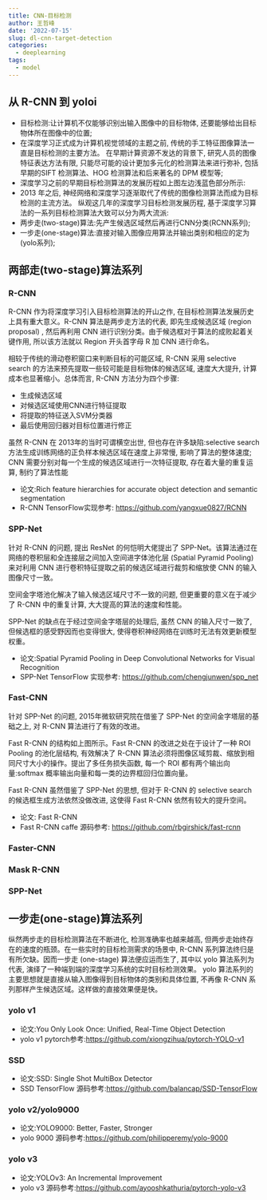 ```yaml
---
title: CNN-目标检测
author: 王哲峰
date: '2022-07-15'
slug: dl-cnn-target-detection
categories:
  - deeplearning
tags:
  - model
---
```


## 从 R-CNN 到 yoloi

- 目标检测:让计算机不仅能够识别出输入图像中的目标物体, 还要能够给出目标物体所在图像中的位置; 
- 在深度学习正式成为计算机视觉领域的主题之前, 传统的手工特征图像算法一直是目标检测的主要方法。
  在早期计算资源不发达的背景下, 研究人员的图像特征表达方法有限, 
  只能尽可能的设计更加多元化的检测算法来进行弥补, 
  包括早期的SIFT 检测算法、HOG 检测算法和后来著名的 DPM 模型等; 
- 深度学习之前的早期目标检测算法的发展历程如上图左边浅蓝色部分所示:
- 2013 年之后, 神经网络和深度学习逐渐取代了传统的图像检测算法而成为目标检测的主流方法。
  纵观这几年的深度学习目标检测发展历程, 基于深度学习算法的一系列目标检测算法大致可以分为两大流派:
- 两步走(two-stage)算法:先产生候选区域然后再进行CNN分类(RCNN系列); 
- 一步走(one-stage)算法:直接对输入图像应用算法并输出类别和相应的定为(yolo系列); 

## 两部走(two-stage)算法系列

### R-CNN

R-CNN 作为将深度学习引入目标检测算法的开山之作, 在目标检测算法发展历史上具有重大意义。R-CNN 算法是两步走方法的代表, 
即先生成候选区域 (region proposal) , 然后再利用 CNN 进行识别分类。由于候选框对于算法的成败起着关键作用, 
所以该方法就以 Region 开头首字母 R 加 CNN 进行命名。

相较于传统的滑动卷积窗口来判断目标的可能区域, R-CNN 采用 selective search 的方法来预先提取一些较可能是目标物体的候选区域, 
速度大大提升, 计算成本也显著缩小。总体而言, R-CNN 方法分为四个步骤:

- 生成候选区域
- 对候选区域使用CNN进行特征提取
- 将提取的特征送入SVM分类器
- 最后使用回归器对目标位置进行修正

虽然 R-CNN 在 2013年的当时可谓横空出世, 但也存在许多缺陷:selective search 方法生成训练网络的正负样本候选区域在速度上非常慢, 
影响了算法的整体速度; CNN 需要分别对每一个生成的候选区域进行一次特征提取, 存在着大量的重复运算, 制约了算法性能


- 论文:Rich feature hierarchies for accurate object detection and semantic segmentation
- R-CNN TensorFlow实现参考: https://github.com/yangxue0827/RCNN

### SPP-Net

针对 R-CNN 的问题, 提出 ResNet 的何恺明大佬提出了
SPP-Net。该算法通过在网络的卷积层和全连接层之间加入空间进字体池化层 (Spatial
Pyramid Pooling) 来对利用 CNN
进行卷积特征提取之前的候选区域进行裁剪和缩放使 CNN 的输入图像尺寸一致。

空间金字塔池化解决了输入候选区域尺寸不一致的问题, 但更重要的意义在于减少了
R-CNN 中的重复计算, 大大提高的算法的速度和性能。

SPP-Net 的缺点在于经过空间金字塔层的处理后, 虽然 CNN
的输入尺寸一致了, 但候选框的感受野因而也变得很大, 使得卷积神经网络在训练时无法有效更新模型权重。

- 论文:Spatial Pyramid Pooling in Deep Convolutional Networks for Visual Recognition
- SPP-Net TensorFlow 实现参考: https://github.com/chengjunwen/spp_net

### Fast-CNN

针对 SPP-Net 的问题, 2015年微软研究院在借鉴了 SPP-Net
的空间金字塔层的基础之上, 对 R-CNN 算法进行了有效的改进。

Fast R-CNN 的结构如上图所示。Fast R-CNN 的改进之处在于设计了一种 ROI
Pooling 的池化层结构, 有效解决了 R-CNN
算法必须将图像区域剪裁、缩放到相同尺寸大小的操作。提出了多任务损失函数, 每一个
ROI 都有两个输出向量:softmax 概率输出向量和每一类的边界框回归位置向量。

Fast R-CNN 虽然借鉴了 SPP-Net 的思想, 但对于 R-CNN 的 selective search
的候选框生成方法依然没做改进, 这使得 Fast R-CNN 依然有较大的提升空间。

- 论文: Fast R-CNN
- Fast R-CNN caffe 源码参考: https://github.com/rbgirshick/fast-rcnn


### Faster-CNN

### Mask R-CNN

### SPP-Net



## 一步走(one-stage)算法系列

纵然两步走的目标检测算法在不断进化, 检测准确率也越来越高, 但两步走始终存在的速度的瓶颈。在一些实时的目标检测需求的场景中, R-CNN
系列算法终归是有所欠缺。因而一步走 (one-stage) 算法便应运而生了, 其中以 yolo 算法系列为代表, 演绎了一种端到端的深度学习系统的实时目标检测效果。
yolo 算法系列的主要思想就是直接从输入图像得到目标物体的类别和具体位置, 不再像 R-CNN 系列那样产生候选区域。这样做的直接效果便是快。

### yolo v1

- 论文:You Only Look Once: Unified, Real-Time Object Detection
- yolo v1 pytorch参考:https://github.com/xiongzihua/pytorch-YOLO-v1

### SSD

- 论文:SSD: Single Shot MultiBox Detector
- SSD TensorFlow 源码参考:https://github.com/balancap/SSD-TensorFlow

### yolo v2/yolo9000

- 论文:YOLO9000: Better, Faster, Stronger
- yolo 9000 源码参考:https://github.com/philipperemy/yolo-9000

### yolo v3

- 论文:YOLOv3: An Incremental Improvement
- yolo v3 源码参考:https://github.com/ayooshkathuria/pytorch-yolo-v3

